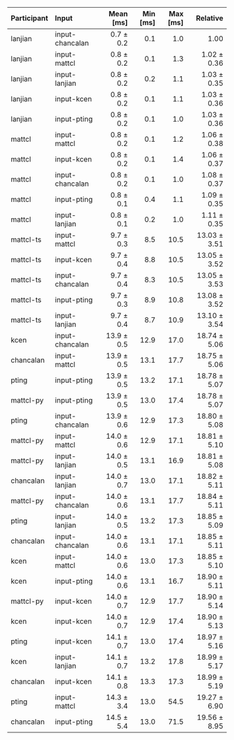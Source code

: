 | Participant | Input | Mean [ms] | Min [ms] | Max [ms] | Relative |
|:---|:---|---:|---:|---:|---:|
| lanjian | input-chancalan | 0.7 ± 0.2 | 0.1 | 1.0 | 1.00 |
| lanjian | input-mattcl | 0.8 ± 0.2 | 0.1 | 1.3 | 1.02 ± 0.36 |
| lanjian | input-lanjian | 0.8 ± 0.2 | 0.2 | 1.1 | 1.03 ± 0.35 |
| lanjian | input-kcen | 0.8 ± 0.2 | 0.1 | 1.1 | 1.03 ± 0.36 |
| lanjian | input-pting | 0.8 ± 0.2 | 0.1 | 1.0 | 1.03 ± 0.36 |
| mattcl | input-mattcl | 0.8 ± 0.2 | 0.1 | 1.2 | 1.06 ± 0.38 |
| mattcl | input-kcen | 0.8 ± 0.2 | 0.1 | 1.4 | 1.06 ± 0.37 |
| mattcl | input-chancalan | 0.8 ± 0.2 | 0.1 | 1.0 | 1.08 ± 0.37 |
| mattcl | input-pting | 0.8 ± 0.1 | 0.4 | 1.1 | 1.09 ± 0.35 |
| mattcl | input-lanjian | 0.8 ± 0.1 | 0.2 | 1.0 | 1.11 ± 0.35 |
| mattcl-ts | input-mattcl | 9.7 ± 0.3 | 8.5 | 10.5 | 13.03 ± 3.51 |
| mattcl-ts | input-kcen | 9.7 ± 0.4 | 8.8 | 10.5 | 13.05 ± 3.52 |
| mattcl-ts | input-chancalan | 9.7 ± 0.4 | 8.3 | 10.5 | 13.05 ± 3.53 |
| mattcl-ts | input-pting | 9.7 ± 0.3 | 8.9 | 10.8 | 13.08 ± 3.52 |
| mattcl-ts | input-lanjian | 9.7 ± 0.4 | 8.7 | 10.9 | 13.10 ± 3.54 |
| kcen | input-chancalan | 13.9 ± 0.5 | 12.9 | 17.0 | 18.74 ± 5.06 |
| chancalan | input-mattcl | 13.9 ± 0.5 | 13.1 | 17.7 | 18.75 ± 5.06 |
| pting | input-pting | 13.9 ± 0.5 | 13.2 | 17.1 | 18.78 ± 5.07 |
| mattcl-py | input-pting | 13.9 ± 0.5 | 13.0 | 17.4 | 18.78 ± 5.07 |
| pting | input-chancalan | 13.9 ± 0.6 | 12.9 | 17.3 | 18.80 ± 5.08 |
| mattcl-py | input-mattcl | 14.0 ± 0.6 | 12.9 | 17.1 | 18.81 ± 5.10 |
| mattcl-py | input-lanjian | 14.0 ± 0.5 | 13.1 | 16.9 | 18.81 ± 5.08 |
| chancalan | input-lanjian | 14.0 ± 0.7 | 13.0 | 17.1 | 18.82 ± 5.11 |
| mattcl-py | input-chancalan | 14.0 ± 0.6 | 13.1 | 17.7 | 18.84 ± 5.11 |
| pting | input-lanjian | 14.0 ± 0.5 | 13.2 | 17.3 | 18.85 ± 5.09 |
| chancalan | input-chancalan | 14.0 ± 0.6 | 13.1 | 17.1 | 18.85 ± 5.11 |
| kcen | input-mattcl | 14.0 ± 0.6 | 13.0 | 17.3 | 18.85 ± 5.10 |
| kcen | input-pting | 14.0 ± 0.6 | 13.1 | 16.7 | 18.90 ± 5.11 |
| mattcl-py | input-kcen | 14.0 ± 0.7 | 12.9 | 17.7 | 18.90 ± 5.14 |
| kcen | input-kcen | 14.0 ± 0.7 | 12.9 | 17.4 | 18.90 ± 5.13 |
| pting | input-kcen | 14.1 ± 0.7 | 13.0 | 17.4 | 18.97 ± 5.16 |
| kcen | input-lanjian | 14.1 ± 0.7 | 13.2 | 17.8 | 18.99 ± 5.17 |
| chancalan | input-kcen | 14.1 ± 0.8 | 13.3 | 17.3 | 18.99 ± 5.19 |
| pting | input-mattcl | 14.3 ± 3.4 | 13.0 | 54.5 | 19.27 ± 6.90 |
| chancalan | input-pting | 14.5 ± 5.4 | 13.0 | 71.5 | 19.56 ± 8.95 |
